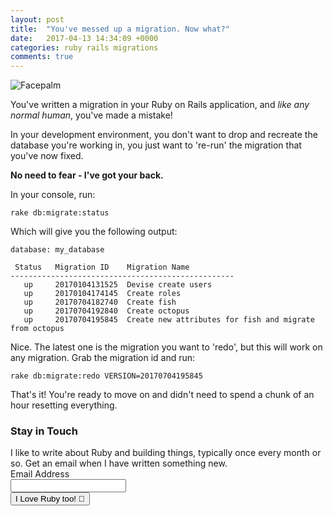 ```yaml
---
layout: post
title:  "You've messed up a migration. Now what?"
date:   2017-04-13 14:34:09 +0000
categories: ruby rails migrations
comments: true
---
```


![Facepalm](http://img11.deviantart.net/fab9/i/2012/150/c/c/facepalm_2_by_wolkenfels_stock-d51mpuf.jpg)

You've written a migration in your Ruby on Rails application, and _like any normal human_, you've made a mistake!

In your development environment, you don't want to drop and recreate the database you're working in, you just want to 're-run' the migration that you've now fixed.

__No need to fear - I've got your back.__

In your console, run:

`rake db:migrate:status`

Which will give you the following output:

```
database: my_database

 Status   Migration ID    Migration Name
--------------------------------------------------
   up     20170104131525  Devise create users
   up     20170104174145  Create roles
   up     20170704182740  Create fish
   up     20170704192840  Create octopus
   up     20170704195845  Create new attributes for fish and migrate from octopus
```

Nice. The latest one is the migration you want to 'redo', but this will work on any migration. Grab the migration id and run:

`rake db:migrate:redo VERSION=20170704195845`

That's it! You're ready to move on and didn't need to spend a chunk of an hour resetting everything.

<!-- Drip -->
<script type="text/javascript">
  var _dcq = _dcq || [];
  var _dcs = _dcs || {};
  _dcs.account = '2671646';

  (function() {
    var dc = document.createElement('script');
    dc.type = 'text/javascript'; dc.async = true;
    dc.src = '//tag.getdrip.com/2671646.js';
    var s = document.getElementsByTagName('script')[0];
    s.parentNode.insertBefore(dc, s);
  })();
</script>
<!-- end Drip -->

<form action="https://www.getdrip.com/forms/275494850/submissions" method="post" data-drip-embedded-form="275494850">
  <h3 data-drip-attribute="headline">Stay in Touch</h3>
  <div data-drip-attribute="description">I like to write about Ruby and building things, typically once every month or so. Get an email when I have written something new.</div>
    <div>
        <label for="drip-email">Email Address</label><br />
        <input type="email" id="drip-email" name="fields[email]" value="" />
    </div>
  <div>
    <input type="submit" value="I Love Ruby too! 💎" data-drip-attribute="sign-up-button" />
  </div>
</form>
